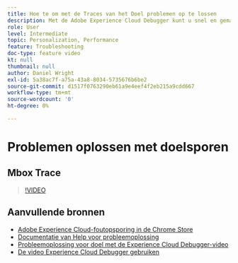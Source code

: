 ```yaml
---
title: Hoe te om met de Traces van het Doel problemen op te lossen
description: Met de Adobe Experience Cloud Debugger kunt u snel en gemakkelijk uw doelimplementatie begrijpen. Leer hoe u zich in de Experience Cloud verifieert en het krachtige hulpmiddel Doelsporen gebruikt om uw activiteit en publiekskwalificaties evenals uw bezoekersprofiel te inspecteren.
role: User
level: Intermediate
topic: Personalization, Performance
feature: Troubleshooting
doc-type: feature video
kt: null
thumbnail: null
author: Daniel Wright
exl-id: 5a38ac7f-a75a-43a8-8034-5735676b6be2
source-git-commit: d1517f0763290eb61a9e4eef4f2eb215a9cdd667
workflow-type: tm+mt
source-wordcount: '0'
ht-degree: 0%

---
```


# Problemen oplossen met doelsporen

## Mbox Trace

>[!VIDEO](https://video.tv.adobe.com/v/23113/?quality=12)

## Aanvullende bronnen

* [Adobe Experience Cloud-foutopsporing in de Chrome Store](https://chrome.google.com/webstore/detail/adobe-experience-cloud-de/ocdmogmohccmeicdhlhhgepeaijenapj)
* [Documentatie van Help voor probleemoplossing](https://experienceleague.adobe.com/docs/target/using/troubleshoot/troubleshooting-target.html?lang=en)
* [Probleemoplossing voor doel met de Experience Cloud Debugger-video](troubleshoot-with-the-experience-cloud-debugger.md)
* [De video Experience Cloud Debugger gebruiken](https://experienceleague.adobe.com/docs/debugger-learn/tutorials/experience-cloud-debugger/use-the-experience-cloud-debugger.html?lang=en)
